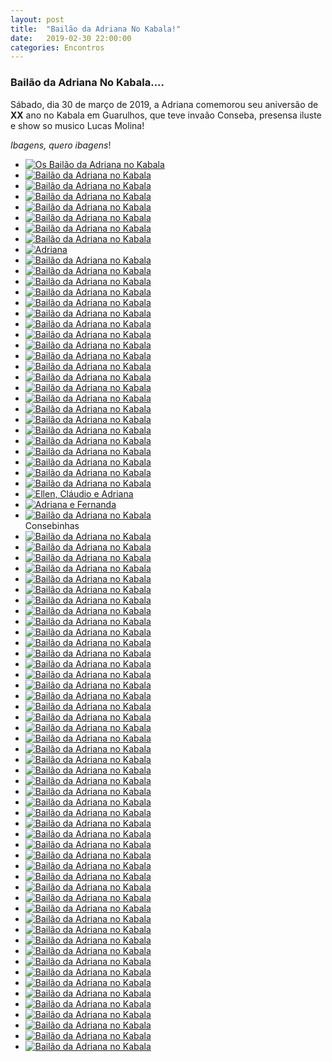 ```yaml
---
layout: post
title:  "Bailão da Adriana No Kabala!"
date:   2019-02-30 22:00:00
categories: Encontros
---
```


### Bailão da Adriana No Kabala....

Sábado, dia 30 de março de 2019, a Adriana comemorou seu aniversão de **XX** ano no Kabala em Guarulhos, que teve invaão Conseba, presensa iluste e show so musico Lucas Molina!

_Ibagens, quero ibagens_!

<ul>
     <li>
        <a href="https://s3-us-west-2.amazonaws.com/consebas/bailao-da-adriana-no-kabala-30-03-2019-01.jpg" target="_blank">
            <img src="https://s3-us-west-2.amazonaws.com/consebas/bailao-da-adriana-no-kabala-30-03-2019-01.jpg" alt="Os Bailão da Adriana no Kabala">
        </a><br>
     </li>
     <li>
        <a href="https://s3-us-west-2.amazonaws.com/consebas/bailao-da-adriana-no-kabala-30-03-2019-02.jpg" target="_blank">
            <img src="https://s3-us-west-2.amazonaws.com/consebas/bailao-da-adriana-no-kabala-30-03-2019-02.jpg" alt="Bailão da Adriana no Kabala">
        </a><br>
     </li>
     <li>
        <a href="https://s3-us-west-2.amazonaws.com/consebas/bailao-da-adriana-no-kabala-30-03-2019-03.jpg" target="_blank">
            <img src="https://s3-us-west-2.amazonaws.com/consebas/bailao-da-adriana-no-kabala-30-03-2019-03.jpg" alt="Bailão da Adriana no Kabala">
        </a><br>
     </li>
     <li>
        <a href="https://s3-us-west-2.amazonaws.com/consebas/bailao-da-adriana-no-kabala-30-03-2019-04.jpg" target="_blank">
            <img src="https://s3-us-west-2.amazonaws.com/consebas/bailao-da-adriana-no-kabala-30-03-2019-04.jpg" alt="Bailão da Adriana no Kabala">
        </a><br>
     </li>
     <li>
        <a href="https://s3-us-west-2.amazonaws.com/consebas/bailao-da-adriana-no-kabala-30-03-2019-05.jpg" target="_blank">
            <img src="https://s3-us-west-2.amazonaws.com/consebas/bailao-da-adriana-no-kabala-30-03-2019-05.jpg" alt="Bailão da Adriana no Kabala">
        </a><br>
     </li>
     <li>
        <a href="https://s3-us-west-2.amazonaws.com/consebas/bailao-da-adriana-no-kabala-30-03-2019-06.jpg" target="_blank">
            <img src="https://s3-us-west-2.amazonaws.com/consebas/bailao-da-adriana-no-kabala-30-03-2019-06.jpg" alt="Bailão da Adriana no Kabala">
        </a><br>
     </li>
     <li>
        <a href="https://s3-us-west-2.amazonaws.com/consebas/bailao-da-adriana-no-kabala-30-03-2019-07.jpg" target="_blank">
            <img src="https://s3-us-west-2.amazonaws.com/consebas/bailao-da-adriana-no-kabala-30-03-2019-07.jpg" alt="Bailão da Adriana no Kabala">
        </a><br>
     </li>
     <li>
        <a href="https://s3-us-west-2.amazonaws.com/consebas/bailao-da-adriana-no-kabala-30-03-2019-08.jpg" target="_blank">
            <img src="https://s3-us-west-2.amazonaws.com/consebas/bailao-da-adriana-no-kabala-30-03-2019-08.jpg" alt="Bailão da Adriana no Kabala">
        </a><br>
     </li>
     <li>
        <a href="https://s3-us-west-2.amazonaws.com/consebas/bailao-da-adriana-no-kabala-30-03-2019-09.jpg" target="_blank">
        <img src="https://s3-us-west-2.amazonaws.com/consebas/bailao-da-adriana-no-kabala-30-03-2019-09.jpg" alt="Adriana">
        </a><br>
     </li>
     <li>
        <a href="https://s3-us-west-2.amazonaws.com/consebas/bailao-da-adriana-no-kabala-30-03-2019-10.jpg" target="_blank">
            <img src="https://s3-us-west-2.amazonaws.com/consebas/bailao-da-adriana-no-kabala-30-03-2019-10.jpg" alt="Bailão da Adriana no Kabala">
        </a><br>
     </li>
     <li>
        <a href="https://s3-us-west-2.amazonaws.com/consebas/bailao-da-adriana-no-kabala-30-03-2019-11.jpg" target="_blank">
            <img src="https://s3-us-west-2.amazonaws.com/consebas/bailao-da-adriana-no-kabala-30-03-2019-11.jpg" alt="Bailão da Adriana no Kabala">
        </a><br>
     </li>
     <li>
        <a href="https://s3-us-west-2.amazonaws.com/consebas/bailao-da-adriana-no-kabala-30-03-2019-12.jpg" target="_blank">
            <img src="https://s3-us-west-2.amazonaws.com/consebas/bailao-da-adriana-no-kabala-30-03-2019-12.jpg" alt="Bailão da Adriana no Kabala">
        </a><br>
     </li>
     <li>
        <a href="https://s3-us-west-2.amazonaws.com/consebas/bailao-da-adriana-no-kabala-30-03-2019-13.jpg" target="_blank">
            <img src="https://s3-us-west-2.amazonaws.com/consebas/bailao-da-adriana-no-kabala-30-03-2019-13.jpg" alt="Bailão da Adriana no Kabala">
        </a><br>
     </li>
     <li>
        <a href="https://s3-us-west-2.amazonaws.com/consebas/bailao-da-adriana-no-kabala-30-03-2019-14.jpg" target="_blank">
            <img src="https://s3-us-west-2.amazonaws.com/consebas/bailao-da-adriana-no-kabala-30-03-2019-14.jpg" alt="Bailão da Adriana no Kabala">
        </a><br>
     </li>
     <li>
        <a href="https://s3-us-west-2.amazonaws.com/consebas/bailao-da-adriana-no-kabala-30-03-2019-15.jpg" target="_blank">
            <img src="https://s3-us-west-2.amazonaws.com/consebas/bailao-da-adriana-no-kabala-30-03-2019-15.jpg" alt="Bailão da Adriana no Kabala">
        </a><br>
     </li>
     <li>
        <a href="https://s3-us-west-2.amazonaws.com/consebas/bailao-da-adriana-no-kabala-30-03-2019-16.jpg" target="_blank">
            <img src="https://s3-us-west-2.amazonaws.com/consebas/bailao-da-adriana-no-kabala-30-03-2019-16.jpg" alt="Bailão da Adriana no Kabala">
        </a><br>
     </li>
     <li>
        <a href="https://s3-us-west-2.amazonaws.com/consebas/bailao-da-adriana-no-kabala-30-03-2019-17.jpg" target="_blank">
            <img src="https://s3-us-west-2.amazonaws.com/consebas/bailao-da-adriana-no-kabala-30-03-2019-17.jpg" alt="Bailão da Adriana no Kabala">
        </a><br>
     </li>
     <li>
        <a href="https://s3-us-west-2.amazonaws.com/consebas/bailao-da-adriana-no-kabala-30-03-2019-18.jpg" target="_blank">
            <img src="https://s3-us-west-2.amazonaws.com/consebas/bailao-da-adriana-no-kabala-30-03-2019-18.jpg" alt="Bailão da Adriana no Kabala">
        </a><br>
     </li>
     <li>
        <a href="https://s3-us-west-2.amazonaws.com/consebas/bailao-da-adriana-no-kabala-30-03-2019-19.jpg" target="_blank">
            <img src="https://s3-us-west-2.amazonaws.com/consebas/bailao-da-adriana-no-kabala-30-03-2019-19.jpg" alt="Bailão da Adriana no Kabala">
        </a><br>
     </li>
     <li>
        <a href="https://s3-us-west-2.amazonaws.com/consebas/bailao-da-adriana-no-kabala-30-03-2019-20.jpg" target="_blank">
            <img src="https://s3-us-west-2.amazonaws.com/consebas/bailao-da-adriana-no-kabala-30-03-2019-20.jpg" alt="Bailão da Adriana no Kabala">
        </a><br>
     </li>
     <li>
        <a href="https://s3-us-west-2.amazonaws.com/consebas/bailao-da-adriana-no-kabala-30-03-2019-21.jpg" target="_blank">
            <img src="https://s3-us-west-2.amazonaws.com/consebas/bailao-da-adriana-no-kabala-30-03-2019-21.jpg" alt="Bailão da Adriana no Kabala">
        </a><br>
     </li>
     <li>
        <a href="https://s3-us-west-2.amazonaws.com/consebas/bailao-da-adriana-no-kabala-30-03-2019-22.jpg" target="_blank">
            <img src="https://s3-us-west-2.amazonaws.com/consebas/bailao-da-adriana-no-kabala-30-03-2019-22.jpg" alt="Bailão da Adriana no Kabala">
        </a><br>
     </li>
     <li>
        <a href="https://s3-us-west-2.amazonaws.com/consebas/bailao-da-adriana-no-kabala-30-03-2019-23.jpg" target="_blank">
            <img src="https://s3-us-west-2.amazonaws.com/consebas/bailao-da-adriana-no-kabala-30-03-2019-23.jpg" alt="Bailão da Adriana no Kabala">
        </a><br>
     </li>
     <li>
        <a href="https://s3-us-west-2.amazonaws.com/consebas/bailao-da-adriana-no-kabala-30-03-2019-24.jpg" target="_blank">
            <img src="https://s3-us-west-2.amazonaws.com/consebas/bailao-da-adriana-no-kabala-30-03-2019-24.jpg" alt="Bailão da Adriana no Kabala">
        </a><br>
     </li>
     <li>
        <a href="https://s3-us-west-2.amazonaws.com/consebas/bailao-da-adriana-no-kabala-30-03-2019-25.jpg" target="_blank">
            <img src="https://s3-us-west-2.amazonaws.com/consebas/bailao-da-adriana-no-kabala-30-03-2019-25.jpg" alt="Bailão da Adriana no Kabala">
        </a><br>
     </li>
     <li>
        <a href="https://s3-us-west-2.amazonaws.com/consebas/bailao-da-adriana-no-kabala-30-03-2019-26.jpg" target="_blank">
            <img src="https://s3-us-west-2.amazonaws.com/consebas/bailao-da-adriana-no-kabala-30-03-2019-26.jpg" alt="Bailão da Adriana no Kabala">
        </a><br>
     </li>
     <li>
        <a href="https://s3-us-west-2.amazonaws.com/consebas/bailao-da-adriana-no-kabala-30-03-2019-27.jpg" target="_blank">
            <img src="https://s3-us-west-2.amazonaws.com/consebas/bailao-da-adriana-no-kabala-30-03-2019-27.jpg" alt="Bailão da Adriana no Kabala">
        </a><br>
     </li>
     <li>
        <a href="https://s3-us-west-2.amazonaws.com/consebas/bailao-da-adriana-no-kabala-30-03-2019-28.jpg" target="_blank">
            <img src="https://s3-us-west-2.amazonaws.com/consebas/bailao-da-adriana-no-kabala-30-03-2019-28.jpg" alt="Bailão da Adriana no Kabala">
        </a><br>
     </li>
     <li>
        <a href="https://s3-us-west-2.amazonaws.com/consebas/bailao-da-adriana-no-kabala-30-03-2019-29.jpg" target="_blank">
            <img src="https://s3-us-west-2.amazonaws.com/consebas/bailao-da-adriana-no-kabala-30-03-2019-29.jpg" alt="Bailão da Adriana no Kabala">
        </a><br>
     </li>
     <li>
        <a href="https://s3-us-west-2.amazonaws.com/consebas/bailao-da-adriana-no-kabala-30-03-2019-30.jpg" target="_blank">
            <img src="https://s3-us-west-2.amazonaws.com/consebas/bailao-da-adriana-no-kabala-30-03-2019-30.jpg" alt="Bailão da Adriana no Kabala">
        </a><br>
     </li>
     <li>
        <a href="https://s3-us-west-2.amazonaws.com/consebas/bailao-da-adriana-no-kabala-30-03-2019-31.jpg" target="_blank">
            <img src="https://s3-us-west-2.amazonaws.com/consebas/bailao-da-adriana-no-kabala-30-03-2019-31.jpg" alt="Bailão da Adriana no Kabala">
        </a><br>
     </li>
     <li>
        <a href="https://s3-us-west-2.amazonaws.com/consebas/bailao-da-adriana-no-kabala-30-03-2019-32.jpg" target="_blank">
            <img src="https://s3-us-west-2.amazonaws.com/consebas/bailao-da-adriana-no-kabala-30-03-2019-32.jpg" alt="Ellen, Cláudio e Adriana">
        </a><br>
     </li>
     <li>
        <a href="https://s3-us-west-2.amazonaws.com/consebas/bailao-da-adriana-no-kabala-30-03-2019-33.jpg" target="_blank">
            <img src="https://s3-us-west-2.amazonaws.com/consebas/bailao-da-adriana-no-kabala-30-03-2019-33.jpg" alt="Adriana e Fernanda">
        </a><br>
     </li>
     <li>
        <a href="https://s3-us-west-2.amazonaws.com/consebas/bailao-da-adriana-no-kabala-30-03-2019-34.jpg" target="_blank">
            <img src="https://s3-us-west-2.amazonaws.com/consebas/bailao-da-adriana-no-kabala-30-03-2019-34.jpg" alt="Bailão da Adriana no Kabala">
        </a><br>
        Consebinhas
     </li>
     <li>
        <a href="https://s3-us-west-2.amazonaws.com/consebas/bailao-da-adriana-no-kabala-30-03-2019-35.jpg" target="_blank">
            <img src="https://s3-us-west-2.amazonaws.com/consebas/bailao-da-adriana-no-kabala-30-03-2019-35.jpg" alt="Bailão da Adriana no Kabala">
        </a><br>
     </li>
     <li>
        <a href="https://s3-us-west-2.amazonaws.com/consebas/bailao-da-adriana-no-kabala-30-03-2019-36.jpg" target="_blank">
            <img src="https://s3-us-west-2.amazonaws.com/consebas/bailao-da-adriana-no-kabala-30-03-2019-36.jpg" alt="Bailão da Adriana no Kabala">
        </a><br>
     </li>
     <li>
        <a href="https://s3-us-west-2.amazonaws.com/consebas/bailao-da-adriana-no-kabala-30-03-2019-37.jpg" target="_blank">
            <img src="https://s3-us-west-2.amazonaws.com/consebas/bailao-da-adriana-no-kabala-30-03-2019-37.jpg" alt="Bailão da Adriana no Kabala">
        </a><br>
     </li>
     <li>
        <a href="https://s3-us-west-2.amazonaws.com/consebas/bailao-da-adriana-no-kabala-30-03-2019-38.jpg" target="_blank">
            <img src="https://s3-us-west-2.amazonaws.com/consebas/bailao-da-adriana-no-kabala-30-03-2019-38.jpg" alt="Bailão da Adriana no Kabala">
        </a><br>
     </li>
     <li>
        <a href="https://s3-us-west-2.amazonaws.com/consebas/bailao-da-adriana-no-kabala-30-03-2019-39.jpg" target="_blank">
            <img src="https://s3-us-west-2.amazonaws.com/consebas/bailao-da-adriana-no-kabala-30-03-2019-39.jpg" alt="Bailão da Adriana no Kabala">
        </a><br>
     </li>
     <li>
        <a href="https://s3-us-west-2.amazonaws.com/consebas/bailao-da-adriana-no-kabala-30-03-2019-40.jpg" target="_blank">
            <img src="https://s3-us-west-2.amazonaws.com/consebas/bailao-da-adriana-no-kabala-30-03-2019-40.jpg" alt="Bailão da Adriana no Kabala">
        </a><br>
     </li>
     <li>
        <a href="https://s3-us-west-2.amazonaws.com/consebas/bailao-da-adriana-no-kabala-30-03-2019-41.jpg" target="_blank">
            <img src="https://s3-us-west-2.amazonaws.com/consebas/bailao-da-adriana-no-kabala-30-03-2019-41.jpg" alt="Bailão da Adriana no Kabala">
        </a><br>
     </li>
     <li>
        <a href="https://s3-us-west-2.amazonaws.com/consebas/bailao-da-adriana-no-kabala-30-03-2019-42.jpg" target="_blank">
            <img src="https://s3-us-west-2.amazonaws.com/consebas/bailao-da-adriana-no-kabala-30-03-2019-42.jpg" alt="Bailão da Adriana no Kabala">
        </a><br>
     </li>
     <li>
        <a href="https://s3-us-west-2.amazonaws.com/consebas/bailao-da-adriana-no-kabala-30-03-2019-43.jpg" target="_blank">
            <img src="https://s3-us-west-2.amazonaws.com/consebas/bailao-da-adriana-no-kabala-30-03-2019-43.jpg" alt="Bailão da Adriana no Kabala">
        </a><br>
     </li>
     <li>
        <a href="https://s3-us-west-2.amazonaws.com/consebas/bailao-da-adriana-no-kabala-30-03-2019-44.jpg" target="_blank">
            <img src="https://s3-us-west-2.amazonaws.com/consebas/bailao-da-adriana-no-kabala-30-03-2019-44.jpg" alt="Bailão da Adriana no Kabala">
        </a><br>
     </li>
     <li>
        <a href="https://s3-us-west-2.amazonaws.com/consebas/bailao-da-adriana-no-kabala-30-03-2019-45.jpg" target="_blank">
            <img src="https://s3-us-west-2.amazonaws.com/consebas/bailao-da-adriana-no-kabala-30-03-2019-45.jpg" alt="Bailão da Adriana no Kabala">
        </a><br>
     </li>
     <li>
        <a href="https://s3-us-west-2.amazonaws.com/consebas/bailao-da-adriana-no-kabala-30-03-2019-46.jpg" target="_blank">
            <img src="https://s3-us-west-2.amazonaws.com/consebas/bailao-da-adriana-no-kabala-30-03-2019-46.jpg" alt="Bailão da Adriana no Kabala">
        </a><br>
     </li>
     <li>
        <a href="https://s3-us-west-2.amazonaws.com/consebas/bailao-da-adriana-no-kabala-30-03-2019-47.jpg" target="_blank">
            <img src="https://s3-us-west-2.amazonaws.com/consebas/bailao-da-adriana-no-kabala-30-03-2019-47.jpg" alt="Bailão da Adriana no Kabala">
        </a><br>
     </li>
     <li>
        <a href="https://s3-us-west-2.amazonaws.com/consebas/bailao-da-adriana-no-kabala-30-03-2019-48.jpg" target="_blank">
            <img src="https://s3-us-west-2.amazonaws.com/consebas/bailao-da-adriana-no-kabala-30-03-2019-48.jpg" alt="Bailão da Adriana no Kabala">
        </a><br>
     </li>
     <li>
        <a href="https://s3-us-west-2.amazonaws.com/consebas/bailao-da-adriana-no-kabala-30-03-2019-49.jpg" target="_blank">
            <img src="https://s3-us-west-2.amazonaws.com/consebas/bailao-da-adriana-no-kabala-30-03-2019-49.jpg" alt="Bailão da Adriana no Kabala">
        </a><br>
     </li>
     <li>
        <a href="https://s3-us-west-2.amazonaws.com/consebas/bailao-da-adriana-no-kabala-30-03-2019-50.jpg" target="_blank">
            <img src="https://s3-us-west-2.amazonaws.com/consebas/bailao-da-adriana-no-kabala-30-03-2019-50.jpg" alt="Bailão da Adriana no Kabala">
        </a><br>
     </li>
     <li>
        <a href="https://s3-us-west-2.amazonaws.com/consebas/bailao-da-adriana-no-kabala-30-03-2019-51.jpg" target="_blank">
            <img src="https://s3-us-west-2.amazonaws.com/consebas/bailao-da-adriana-no-kabala-30-03-2019-51.jpg" alt="Bailão da Adriana no Kabala">
        </a><br>
     </li>
     <li>
        <a href="https://s3-us-west-2.amazonaws.com/consebas/bailao-da-adriana-no-kabala-30-03-2019-52.jpg" target="_blank">
            <img src="https://s3-us-west-2.amazonaws.com/consebas/bailao-da-adriana-no-kabala-30-03-2019-52.jpg" alt="Bailão da Adriana no Kabala">
        </a><br>
     </li>
     <li>
        <a href="https://s3-us-west-2.amazonaws.com/consebas/bailao-da-adriana-no-kabala-30-03-2019-53.jpg" target="_blank">
            <img src="https://s3-us-west-2.amazonaws.com/consebas/bailao-da-adriana-no-kabala-30-03-2019-53.jpg" alt="Bailão da Adriana no Kabala">
        </a><br>
     </li>
     <li>
        <a href="https://s3-us-west-2.amazonaws.com/consebas/bailao-da-adriana-no-kabala-30-03-2019-54.jpg" target="_blank">
            <img src="https://s3-us-west-2.amazonaws.com/consebas/bailao-da-adriana-no-kabala-30-03-2019-54.jpg" alt="Bailão da Adriana no Kabala">
        </a><br>
     </li>
     <li>
        <a href="https://s3-us-west-2.amazonaws.com/consebas/bailao-da-adriana-no-kabala-30-03-2019-55.jpg" target="_blank">
            <img src="https://s3-us-west-2.amazonaws.com/consebas/bailao-da-adriana-no-kabala-30-03-2019-55.jpg" alt="Bailão da Adriana no Kabala">
        </a><br>
     </li>
     <li>
        <a href="https://s3-us-west-2.amazonaws.com/consebas/bailao-da-adriana-no-kabala-30-03-2019-56.jpg" target="_blank">
            <img src="https://s3-us-west-2.amazonaws.com/consebas/bailao-da-adriana-no-kabala-30-03-2019-56.jpg" alt="Bailão da Adriana no Kabala">
        </a><br>
     </li>
     <li>
        <a href="https://s3-us-west-2.amazonaws.com/consebas/bailao-da-adriana-no-kabala-30-03-2019-57.jpg" target="_blank">
            <img src="https://s3-us-west-2.amazonaws.com/consebas/bailao-da-adriana-no-kabala-30-03-2019-57.jpg" alt="Bailão da Adriana no Kabala">
        </a><br>
     </li>
     <li>
        <a href="https://s3-us-west-2.amazonaws.com/consebas/bailao-da-adriana-no-kabala-30-03-2019-58.jpg" target="_blank">
            <img src="https://s3-us-west-2.amazonaws.com/consebas/bailao-da-adriana-no-kabala-30-03-2019-58.jpg" alt="Bailão da Adriana no Kabala">
        </a><br>
     </li>
     <li>
        <a href="https://s3-us-west-2.amazonaws.com/consebas/bailao-da-adriana-no-kabala-30-03-2019-59.jpg" target="_blank">
            <img src="https://s3-us-west-2.amazonaws.com/consebas/bailao-da-adriana-no-kabala-30-03-2019-59.jpg" alt="Bailão da Adriana no Kabala">
        </a><br>
     </li>
     <li>
        <a href="https://s3-us-west-2.amazonaws.com/consebas/bailao-da-adriana-no-kabala-30-03-2019-60.jpg" target="_blank">
            <img src="https://s3-us-west-2.amazonaws.com/consebas/bailao-da-adriana-no-kabala-30-03-2019-60.jpg" alt="Bailão da Adriana no Kabala">
        </a><br>
     </li>
     <li>
        <a href="https://s3-us-west-2.amazonaws.com/consebas/bailao-da-adriana-no-kabala-30-03-2019-61.jpg" target="_blank">
            <img src="https://s3-us-west-2.amazonaws.com/consebas/bailao-da-adriana-no-kabala-30-03-2019-61.jpg" alt="Bailão da Adriana no Kabala">
        </a><br>
     </li>
     <li>
        <a href="https://s3-us-west-2.amazonaws.com/consebas/bailao-da-adriana-no-kabala-30-03-2019-62.jpg" target="_blank">
            <img src="https://s3-us-west-2.amazonaws.com/consebas/bailao-da-adriana-no-kabala-30-03-2019-62.jpg" alt="Bailão da Adriana no Kabala">
        </a><br>
     </li>
     <li>
        <a href="https://s3-us-west-2.amazonaws.com/consebas/bailao-da-adriana-no-kabala-30-03-2019-63.jpg" target="_blank">
            <img src="https://s3-us-west-2.amazonaws.com/consebas/bailao-da-adriana-no-kabala-30-03-2019-63.jpg" alt="Bailão da Adriana no Kabala">
        </a><br>
     </li>
     <li>
        <a href="https://s3-us-west-2.amazonaws.com/consebas/bailao-da-adriana-no-kabala-30-03-2019-64.jpg" target="_blank">
            <img src="https://s3-us-west-2.amazonaws.com/consebas/bailao-da-adriana-no-kabala-30-03-2019-64.jpg" alt="Bailão da Adriana no Kabala">
        </a><br>
     </li>
     <li>
        <a href="https://s3-us-west-2.amazonaws.com/consebas/bailao-da-adriana-no-kabala-30-03-2019-65.jpg" target="_blank">
            <img src="https://s3-us-west-2.amazonaws.com/consebas/bailao-da-adriana-no-kabala-30-03-2019-65.jpg" alt="Bailão da Adriana no Kabala">
        </a><br>
     </li>
     <li>
        <a href="https://s3-us-west-2.amazonaws.com/consebas/bailao-da-adriana-no-kabala-30-03-2019-66.jpg" target="_blank">
            <img src="https://s3-us-west-2.amazonaws.com/consebas/bailao-da-adriana-no-kabala-30-03-2019-66.jpg" alt="Bailão da Adriana no Kabala">
        </a><br>
     </li>
     <li>
        <a href="https://s3-us-west-2.amazonaws.com/consebas/bailao-da-adriana-no-kabala-30-03-2019-67.jpg" target="_blank">
            <img src="https://s3-us-west-2.amazonaws.com/consebas/bailao-da-adriana-no-kabala-30-03-2019-67.jpg" alt="Bailão da Adriana no Kabala">
        </a><br>
     </li>
     <li>
        <a href="https://s3-us-west-2.amazonaws.com/consebas/bailao-da-adriana-no-kabala-30-03-2019-68.jpg" target="_blank">
            <img src="https://s3-us-west-2.amazonaws.com/consebas/bailao-da-adriana-no-kabala-30-03-2019-68.jpg" alt="Bailão da Adriana no Kabala">
        </a><br>
     </li>
     <li>
        <a href="https://s3-us-west-2.amazonaws.com/consebas/bailao-da-adriana-no-kabala-30-03-2019-69.jpg" target="_blank">
            <img src="https://s3-us-west-2.amazonaws.com/consebas/bailao-da-adriana-no-kabala-30-03-2019-69.jpg" alt="Bailão da Adriana no Kabala">
        </a><br>
     </li>
     <li>
        <a href="https://s3-us-west-2.amazonaws.com/consebas/bailao-da-adriana-no-kabala-30-03-2019-70.jpg" target="_blank">
            <img src="https://s3-us-west-2.amazonaws.com/consebas/bailao-da-adriana-no-kabala-30-03-2019-70.jpg" alt="Bailão da Adriana no Kabala">
        </a><br>
     </li>
     <li>
        <a href="https://s3-us-west-2.amazonaws.com/consebas/bailao-da-adriana-no-kabala-30-03-2019-71.jpg" target="_blank">
            <img src="https://s3-us-west-2.amazonaws.com/consebas/bailao-da-adriana-no-kabala-30-03-2019-71.jpg" alt="Bailão da Adriana no Kabala">
        </a><br>
     </li>
     <li>
        <a href="https://s3-us-west-2.amazonaws.com/consebas/bailao-da-adriana-no-kabala-30-03-2019-72.jpg" target="_blank">
            <img src="https://s3-us-west-2.amazonaws.com/consebas/bailao-da-adriana-no-kabala-30-03-2019-72.jpg" alt="Bailão da Adriana no Kabala">
        </a><br>
     </li>
     <li>
        <a href="https://s3-us-west-2.amazonaws.com/consebas/bailao-da-adriana-no-kabala-30-03-2019-73.jpg" target="_blank">
            <img src="https://s3-us-west-2.amazonaws.com/consebas/bailao-da-adriana-no-kabala-30-03-2019-73.jpg" alt="Bailão da Adriana no Kabala">
        </a><br>
     </li>
     <li>
        <a href="https://s3-us-west-2.amazonaws.com/consebas/bailao-da-adriana-no-kabala-30-03-2019-74.jpg" target="_blank">
            <img src="https://s3-us-west-2.amazonaws.com/consebas/bailao-da-adriana-no-kabala-30-03-2019-74.jpg" alt="Bailão da Adriana no Kabala">
        </a><br>
     </li>
     <li>
        <a href="https://s3-us-west-2.amazonaws.com/consebas/bailao-da-adriana-no-kabala-30-03-2019-75.jpg" target="_blank">
            <img src="https://s3-us-west-2.amazonaws.com/consebas/bailao-da-adriana-no-kabala-30-03-2019-75.jpg" alt="Bailão da Adriana no Kabala">
        </a><br>
     </li>
     <li>
        <a href="https://s3-us-west-2.amazonaws.com/consebas/bailao-da-adriana-no-kabala-30-03-2019-76.jpg" target="_blank">
            <img src="https://s3-us-west-2.amazonaws.com/consebas/bailao-da-adriana-no-kabala-30-03-2019-76.jpg" alt="Bailão da Adriana no Kabala">
        </a><br>
     </li>
     <li>
        <a href="https://s3-us-west-2.amazonaws.com/consebas/bailao-da-adriana-no-kabala-30-03-2019-77.jpg" target="_blank">
            <img src="https://s3-us-west-2.amazonaws.com/consebas/bailao-da-adriana-no-kabala-30-03-2019-77.jpg" alt="Bailão da Adriana no Kabala">
        </a><br>
     </li>
     <li>
        <a href="https://s3-us-west-2.amazonaws.com/consebas/bailao-da-adriana-no-kabala-30-03-2019-78.jpg" target="_blank">
            <img src="https://s3-us-west-2.amazonaws.com/consebas/bailao-da-adriana-no-kabala-30-03-2019-78.jpg" alt="Bailão da Adriana no Kabala">
        </a><br>
     </li>
     <li>
        <a href="https://s3-us-west-2.amazonaws.com/consebas/bailao-da-adriana-no-kabala-30-03-2019-79.jpg" target="_blank">
            <img src="https://s3-us-west-2.amazonaws.com/consebas/bailao-da-adriana-no-kabala-30-03-2019-79.jpg" alt="Bailão da Adriana no Kabala">
        </a><br>
     </li>
     <li>
        <a href="https://s3-us-west-2.amazonaws.com/consebas/bailao-da-adriana-no-kabala-30-03-2019-80.jpg" target="_blank">
            <img src="https://s3-us-west-2.amazonaws.com/consebas/bailao-da-adriana-no-kabala-30-03-2019-80.jpg" alt="Bailão da Adriana no Kabala">
        </a><br>
     </li>
     <li>
        <a href="https://s3-us-west-2.amazonaws.com/consebas/bailao-da-adriana-no-kabala-30-03-2019-81.jpg" target="_blank">
            <img src="https://s3-us-west-2.amazonaws.com/consebas/bailao-da-adriana-no-kabala-30-03-2019-81.jpg" alt="Bailão da Adriana no Kabala">
        </a><br>
     </li>
     <li>
        <a href="https://s3-us-west-2.amazonaws.com/consebas/bailao-da-adriana-no-kabala-30-03-2019-82.jpg" target="_blank">
            <img src="https://s3-us-west-2.amazonaws.com/consebas/bailao-da-adriana-no-kabala-30-03-2019-82.jpg" alt="Bailão da Adriana no Kabala">
        </a><br>
     </li>
     <li>
        <a href="https://s3-us-west-2.amazonaws.com/consebas/bailao-da-adriana-no-kabala-30-03-2019-83.jpg" target="_blank">
            <img src="https://s3-us-west-2.amazonaws.com/consebas/bailao-da-adriana-no-kabala-30-03-2019-83.jpg" alt="Bailão da Adriana no Kabala">
        </a><br>
     </li>

 </ul>
